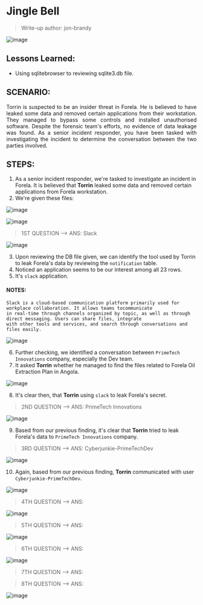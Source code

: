 # Jingle Bell
> Write-up author: jon-brandy

![image](https://github.com/jon-brandy/hackthebox/assets/70703371/5971ad1c-2977-47e0-951e-2fc180541d05)


## Lessons Learned:
- Using sqlitebrowser to reviewing sqlite3.db file.

## SCENARIO:

<p align="justify">
Torrin is suspected to be an insider threat in Forela. He is believed to have leaked some data and removed certain applications from their workstation. They managed to bypass some controls and installed unauthorised software. Despite the forensic team's efforts, no evidence of data leakage was found. As a senior incident responder, you have been tasked with investigating the incident to determine the conversation between the two parties involved.
</p>

## STEPS:
1. As a senior incident responder, we're tasked to investigate an incident in Forela. It is believed that **Torrin** leaked some data and removed certain applications from Forela workstation.
2. We're given these files:

![image](https://github.com/jon-brandy/hackthebox/assets/70703371/0e09cc43-806e-4d73-82c4-f38a62aea066)


![image](https://github.com/jon-brandy/hackthebox/assets/70703371/eee76dfd-2fe2-4c9d-b8c0-4eab7ef2eb55)


> 1ST QUESTION --> ANS: Slack

![image](https://github.com/jon-brandy/hackthebox/assets/70703371/c2ce1b8d-616c-4ca1-b896-388c9c43bad5)


3. Upon reviewing the DB file given, we can identify the tool used by Torrin to leak Forela's data by reviewing the `notification` table.
4. Noticed an application seems to be our interest among all 23 rows.
5. It's `slack` application.

#### NOTES:

```
Slack is a cloud-based communication platform primarily used for workplace collaboration. It allows teams tocommunicate
in real-time through channels organized by topic, as well as through direct messaging. Users can share files, integrate
with other tools and services, and search through conversations and files easily.
```

![image](https://github.com/jon-brandy/hackthebox/assets/70703371/466a299c-d761-4ec5-8d74-fc7bf63305c5)


6. Further checking, we identified a conversation between `PrimeTech Innovations` company, especially the Dev team.
7. It asked **Torrin** whether he managed to find the files related to Forela Oil Extraction Plan in Angola.

![image](https://github.com/jon-brandy/hackthebox/assets/70703371/e28cd9e1-c98b-44e7-9ba0-ec3258100d79)


8. It's clear then, that **Torrin** using `slack` to leak Forela's secret.

> 2ND QUESTION --> ANS: PrimeTech Innovations

![image](https://github.com/jon-brandy/hackthebox/assets/70703371/758d8d97-0806-4537-9084-09e2d2e2ba29)


9. Based from our previous finding, it's clear that **Torrin** tried to leak Forela's data to `PrimeTech Innovations` company.


> 3RD QUESTION --> ANS: Cyberjunkie-PrimeTechDev

![image](https://github.com/jon-brandy/hackthebox/assets/70703371/6afcb584-942c-42e5-9bf5-e85b4f60f55b)


10. Again, based from our previous finding, **Torrin** communicated with user `Cyberjunkie-PrimeTechDev`.

![image](https://github.com/jon-brandy/hackthebox/assets/70703371/0a1fcba4-307d-443e-bfd9-593af1a988b2)


> 4TH QUESTION --> ANS:

![image](https://github.com/jon-brandy/hackthebox/assets/70703371/3586d6c1-7331-49c9-8a2d-bdb7e1f5237a)


> 5TH QUESTION --> ANS:

![image](https://github.com/jon-brandy/hackthebox/assets/70703371/053d5052-f9cc-4983-9244-507c881c75fa)


> 6TH QUESTION --> ANS:

![image](https://github.com/jon-brandy/hackthebox/assets/70703371/bc976d2f-5298-4698-865d-7ed624ced886)


> 7TH QUESTION --> ANS:



> 8TH QUESTION --> ANS:

![image](https://github.com/jon-brandy/hackthebox/assets/70703371/36becd05-8e17-4bbd-b8b3-1f3829756bcb)


